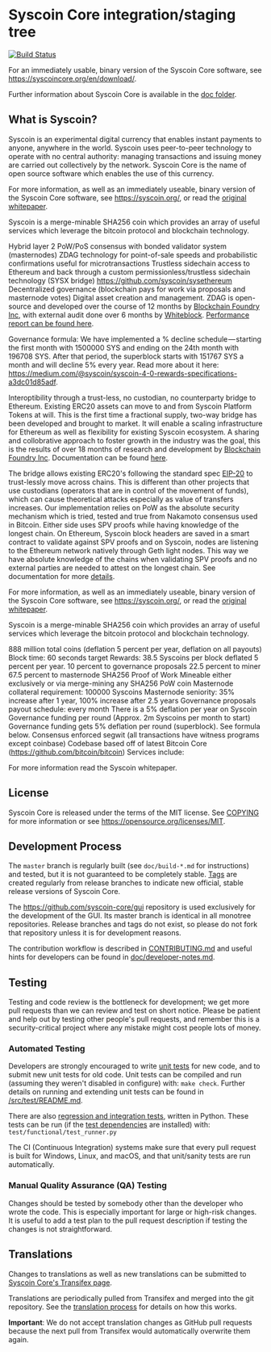 Syscoin Core integration/staging tree
=====================================

[![Build Status](https://travis-ci.org/syscoin/syscoin.svg?branch=master)](https://travis-ci.org/syscoin/syscoin)

For an immediately usable, binary version of the Syscoin Core software, see
https://syscoincore.org/en/download/.

Further information about Syscoin Core is available in the [doc folder](/doc).

What is Syscoin?
----------------

Syscoin is an experimental digital currency that enables instant payments to anyone, anywhere in the world. Syscoin uses peer-to-peer technology to operate with no central authority: managing transactions and issuing money are carried out collectively by the network. Syscoin Core is the name of open source software which enables the use of this currency.

For more information, as well as an immediately useable, binary version of the Syscoin Core software, see https://syscoin.org/, or read the [original whitepaper](https://syscoin.org/zdag_syscoin_whitepaper.pdf).

Syscoin is a merge-minable SHA256 coin which provides an array of useful services which leverage the bitcoin protocol and blockchain technology.

Hybrid layer 2 PoW/PoS consensus with bonded validator system (masternodes) ZDAG technology for point-of-sale speeds and probabilistic confirmations useful for microtransactions Trustless sidechain access to Ethereum and back through a custom permissionless/trustless sidechain technology (SYSX bridge) https://github.com/syscoin/sysethereum Decentralized governance (blockchain pays for work via proposals and masternode votes) Digital asset creation and management. ZDAG is open-source and developed over the course of 12 months by [Blockchain Foundry Inc](https://www.blockchainfoundry.co/), with external audit done over 6 months by [Whiteblock](https://whiteblock.io). [Performance report can be found here](https://syscoin.org/tps_whiteblock_syscoin_report.pdf).

Governance formula: We have implemented a % decline schedule — starting the first month with 1500000 SYS and ending on the 24th month with 196708 SYS. After that period, the superblock starts with 151767 SYS a month and will decline 5% every year. Read more about it here: https://medium.com/@syscoin/syscoin-4-0-rewards-specifications-a3dc01d85adf.

Interoptibility through a trust-less, no custodian, no counterparty bridge to Ethereum. Existing ERC20 assets can move to and from Syscoin Platform Tokens at will. This is the first time a fractional supply, two-way bridge has been developed and brought to market. It will enable a scaling infrastructure for Ethereum as well as flexibility for existing Syscoin ecosystem. A sharing and collobrative approach to foster growth in the industry was the goal, this is the results of over 18 months of research and development by [Blockchain Foundry Inc](https://www.blockchainfoundry.co/). Documentation can be found [here](https://github.com/syscoin/sysethereum-docs).

The bridge allows existing ERC20's following the standard spec [EIP-20](https://github.com/ethereum/EIPs/blob/master/EIPS/eip-20.md) to trust-lessly move across chains. This is different than other projects that use custodians (operators that are in control of the movement of funds), which can cause theoretical attacks especially as value of transfers increases. Our implementation relies on PoW as the absolute security mechanism which is tried, tested and true from Nakamoto consensus used in Bitcoin. Either side uses SPV proofs while having knowledge of the longest chain. On Ethereum, Syscoin block headers are saved in a smart contract to validate against SPV proofs and on Syscoin, nodes are listening to the Ethereum network natively through Geth light nodes. This way we have absolute knowledge of the chains when validating SPV proofs and no external parties are needed to attest on the longest chain. See documentation for more [details](https://github.com/syscoin/sysethereum-docs).

For more information, as well as an immediately useable, binary version of
the Syscoin Core software, see https://syscoin.org/, or read the
[original whitepaper](https://syscoin.org/zdag_syscoin_whitepaper.pdf).

Syscoin is a merge-minable SHA256 coin which provides an array of useful services which leverage the bitcoin protocol and blockchain technology.

888 million total coins (deflation 5 percent per year, deflation on all payouts)
Block time: 60 seconds target
Rewards: 38.5 Syscoins per block deflated 5 percent per year.
10 percent to governance proposals
22.5 percent to miner
67.5 percent to masternode
SHA256 Proof of Work
Mineable either exclusively or via merge-mining any SHA256 PoW coin
Masternode collateral requirement: 100000 Syscoins
Masternode seniority: 35% increase after 1 year, 100% increase after 2.5 years
Governance proposals payout schedule: every month
There is a 5% deflation per year on Syscoin
Governance funding per round (Approx. 2m Syscoins per month to start)
Governance funding gets 5% deflation per round (superblock). See formula below.
Consensus enforced segwit (all transactions have witness programs except coinbase)
Codebase based off of latest Bitcoin Core (https://github.com/bitcoin/bitcoin)
Services include:

For more information read the Syscoin whitepaper.

License
-------

Syscoin Core is released under the terms of the MIT license. See [COPYING](COPYING) for more
information or see https://opensource.org/licenses/MIT.

Development Process
-------------------

The `master` branch is regularly built (see `doc/build-*.md` for instructions) and tested, but it is not guaranteed to be
completely stable. [Tags](https://github.com/syscoin/syscoin/tags) are created
regularly from release branches to indicate new official, stable release versions of Syscoin Core.

The https://github.com/syscoin-core/gui repository is used exclusively for the
development of the GUI. Its master branch is identical in all monotree
repositories. Release branches and tags do not exist, so please do not fork
that repository unless it is for development reasons.

The contribution workflow is described in [CONTRIBUTING.md](CONTRIBUTING.md)
and useful hints for developers can be found in [doc/developer-notes.md](doc/developer-notes.md).

Testing
-------

Testing and code review is the bottleneck for development; we get more pull
requests than we can review and test on short notice. Please be patient and help out by testing
other people's pull requests, and remember this is a security-critical project where any mistake might cost people
lots of money.

### Automated Testing

Developers are strongly encouraged to write [unit tests](src/test/README.md) for new code, and to
submit new unit tests for old code. Unit tests can be compiled and run
(assuming they weren't disabled in configure) with: `make check`. Further details on running
and extending unit tests can be found in [/src/test/README.md](/src/test/README.md).

There are also [regression and integration tests](/test), written
in Python.
These tests can be run (if the [test dependencies](/test) are installed) with: `test/functional/test_runner.py`

The CI (Continuous Integration) systems make sure that every pull request is built for Windows, Linux, and macOS,
and that unit/sanity tests are run automatically.

### Manual Quality Assurance (QA) Testing

Changes should be tested by somebody other than the developer who wrote the
code. This is especially important for large or high-risk changes. It is useful
to add a test plan to the pull request description if testing the changes is
not straightforward.

Translations
------------

Changes to translations as well as new translations can be submitted to
[Syscoin Core's Transifex page](https://www.transifex.com/syscoin/syscoin/).

Translations are periodically pulled from Transifex and merged into the git repository. See the
[translation process](doc/translation_process.md) for details on how this works.

**Important**: We do not accept translation changes as GitHub pull requests because the next
pull from Transifex would automatically overwrite them again.
